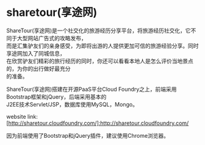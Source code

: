 sharetour(享途网)
=========

ShareTour(享途网)是一个社交化的旅游经历分享平台，将旅游经历社交化，它不同于大型网站广告式的攻略发布，  
而是汇集驴友们的亲身感受，为即将出游的人提供更加可信的旅游经验分享。同时享途网加入了同城信息，  
在欣赏驴友们精彩的旅行经历的同时，你还可以看看本地人是怎么评价当地景点的，为你的出行做好最充分  
的准备。

ShareTour(享途网)搭建在开源PaaS平台Cloud Foundry之上，前端采用Bootstrap框架和jQuery，后端采用基本的  
J2EE技术Servlet/JSP，数据库使用MySQL，Mongo。  

website link: [http://sharetour.cloudfoundry.com/]:http://sharetour.cloudfoundry.com/    

因为前端使用了Bootstrap和jQuery插件，建议使用Chrome浏览器。  
